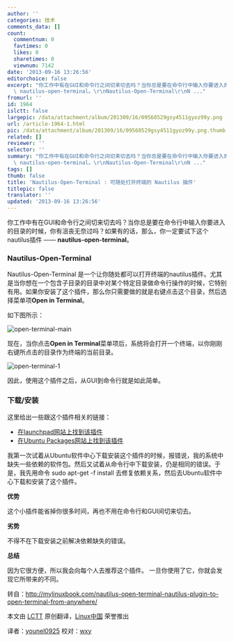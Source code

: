 ```yaml
---
author: ''
categories: 技术
comments_data: []
count:
  commentnum: 0
  favtimes: 0
  likes: 0
  sharetimes: 0
  viewnum: 7142
date: '2013-09-16 13:26:56'
editorchoice: false
excerpt: "你工作中有在GUI和命令行之间切来切去吗？当你总是要在命令行中输入你要进入的目录的时候，你有沮丧无奈过吗？如果有的话，那么，你一定要试下这个nautilus插件
  \ nautilus-open-terminal。\r\nNautilus-Open-Terminal\r\nN ..."
fromurl: ''
id: 1964
islctt: false
largepic: /data/attachment/album/201309/16/09560529gsy4511gyoz99y.png
url: /article-1964-1.html
pic: /data/attachment/album/201309/16/09560529gsy4511gyoz99y.png.thumb.jpg
related: []
reviewer: ''
selector: ''
summary: "你工作中有在GUI和命令行之间切来切去吗？当你总是要在命令行中输入你要进入的目录的时候，你有沮丧无奈过吗？如果有的话，那么，你一定要试下这个nautilus插件
  \ nautilus-open-terminal。\r\nNautilus-Open-Terminal\r\nN ..."
tags: []
thumb: false
title: 'Nautilus-Open-Terminal : 可随处打开终端的 Nautilus 插件'
titlepic: false
translator: ''
updated: '2013-09-16 13:26:56'
---
```


你工作中有在GUI和命令行之间切来切去吗？当你总是要在命令行中输入你要进入的目录的时候，你有沮丧无奈过吗？如果有的话，那么，你一定要试下这个nautilus插件 —— **nautilus-open-terminal**。


### **Nautilus-Open-Terminal**


Nautilus-Open-Terminal 是一个让你随处都可以打开终端的nautilus插件。尤其是当你想在一个包含子目录的目录中对某个特定目录做命令行操作的时候，它特别有用。如果你安装了这个插件，那么你只需要做的就是右键点击这个目录，然后选择菜单项**Open in Terminal**。


如下图所示：


![open-terminal-main](/data/attachment/album/201309/16/09560529gsy4511gyoz99y.png)


现在，当你点击**Open in Terminal**菜单项后，系统将会打开一个终端，以你刚刚右键所点击的目录作为终端的当前目录。


![open-terminal-1](/data/attachment/album/201309/16/095606nxxxuf4644n4446u.png) 


因此，使用这个插件之后，从GUI到命令行就是如此简单。


### **下载/安装**


这里给出一些跟这个插件相关的链接：


* [在launchpad网站上找到该插件](https://launchpad.net/ubuntu/+source/nautilus-open-terminal)
* [在Ubuntu Packages网站上找到该插件](http://packages.ubuntu.com/lucid/nautilus-open-terminal)


我第一次试着从Ubuntu软件中心下载安装这个插件的时候，报错说，我的系统中缺失一些依赖的软件包。然后又试着从命令行中下载安装，仍是相同的错误。于是，我先用命令 sudo apt-get -f install 去修复依赖关系，然后去Ubuntu软件中心下载和安装了这个插件。


**优势**


这个小插件能省掉你很多时间，再也不用在命令行和GUI间切来切去。


**劣势**


不得不在下载安装之前解决依赖缺失的错误。


**总结**


因为它很方便，所以我会向每个人去推荐这个插件。 一旦你使用了它，你就会发现它所带来的不同。


 


转自：<http://mylinuxbook.com/nautilus-open-terminal-nautilus-plugin-to-open-terminal-from-anywhere/>


本文由 [LCTT](https://github.com/LCTT/TranslateProject) 原创翻译，[Linux中国](portal.php) 荣誉推出


译者：[younel0925](space/younel0925) 校对：[wxy](space/wxy)